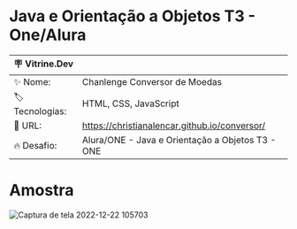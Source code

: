 # Java e Orientação a Objetos T3 - One/Alura

| :placard: Vitrine.Dev |     |
| -------------  | --- |
| :sparkles: Nome:       | Chanlenge Conversor de Moedas
| :label: Tecnologias:| HTML, CSS, JavaScript
| :rocket: URL:        | https://christianalencar.github.io/conversor/
| :fire: Desafio:    | Alura/ONE - Java e Orientação a Objetos T3 - ONE

# Amostra

![Captura de tela 2022-12-22 105703](https://user-images.githubusercontent.com/100319396/209161802-465b8355-668d-4425-ae12-88ce91b56d3f.jpg)
